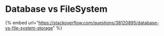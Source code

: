 # Database vs FileSystem

{% embed url="https://stackoverflow.com/questions/38120895/database-vs-file-system-storage" %}



